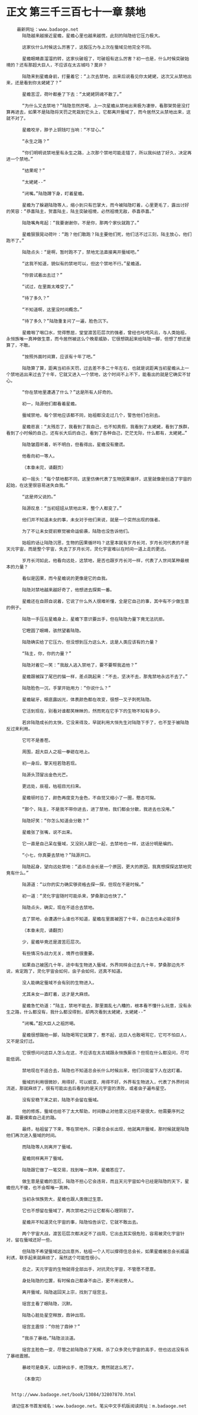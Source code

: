 # 正文 第三千三百七十一章 禁地
        最新网址：www.badaoge.net
          陆隐越来越接近星蟾，星蟾心里也越来越慌，此刻的陆隐给它压力极大。
      
          这家伙什么时候这么厉害了，这股压力与上次在蜃域见他完全不同。
      
          星蟾眼睛直溜溜的转，这家伙破祖了，可破祖有这么厉害？初一也是，什么时候突破始境的？还有那超大巨人，不应该在太古城吗？莫非？
      
          陆隐来到星蟾身前，打量着它：“上次去禁地，出来后说看见你太姥姥，这次又从禁地出来，还是看到你太姥姥了？”
      
          星蟾苦涩，荷叶都垂了下去：“太姥姥阴魂不散了。”
      
          “为什么又去禁地？”陆隐忽然厉喝，上一次星蟾从禁地出来极为凄惨，看那架势是没打算再进去，如果不是陆隐将天罚之死栽到它头上，它都离开蜃域了，而今居然又从禁地出来，这就不对了。
      
          星蟾咬牙，脖子上铜钱叮当响：“不甘心。”
      
          “永生之路？”
      
          “你们明明说禁地里有永生之路，上次那个禁地可能走错了，所以我纠结了好久，决定再进一个禁地。”
      
          “结果呢？”
      
          “太姥姥--”
      
          “闭嘴。”陆隐蹲下身，盯着星蟾。
      
          星蟾为了躲避陆隐等人，缩小到只有巴掌大，而今被陆隐盯着，心里更毛了，露出讨好的笑容：“恭喜陆主，贺喜陆主，陆主突破祖境，必然祖境无敌，恭喜恭喜。”
      
          陆隐嘴角弯起：“我要谢谢你，不是你，那两个家伙就跑了。”
      
          星蟾狠狠晃动荷叶：“跑？他们敢跑？陆主要他们死，他们活不过三刻，陆主放心，他们跑不了。”
      
          陆隐点头：“是啊，暂时跑不了，禁地无法直接离开蜃域吧。”
      
          “这我不知道，貌似有的禁地可以，但这个禁地不行。”星蟾道。
      
          “你尝试着出去过？”
      
          “试过，在里面太难受了。”
      
          “待了多久？”
      
          “不知道啊，这里没时间概念。”
      
          “待了多久？”陆隐重复问了一遍，脸色沉下。
      
          星蟾咽了咽口水，觉得憋屈，堂堂渡苦厄层次的强者，曾经也叱咤风云，与人类始祖，永恒族唯一真神做生意，而今居然被这么个晚辈威胁，它很想跳起来给陆隐一脚，但想了想还是算了，不敢。
      
          “按照外面时间算，应该有十年了吧。”
      
          陆隐算了算，距离当初杀天罚，过去差不多二十年左右，也就是说距离当初星蟾从上一个禁地逃出来过去了十年，它就又进入一个禁地，这个时间不上不下，能看出的就是它确实不甘心。
      
          “你在禁地里遭遇了什么？”这是所有人好奇的。
      
          初一，陆源他们都看着星蟾。
      
          蜃域禁地，每个禁地应该都不同，始祖都没走过几个，警告他们也别去。
      
          星蟾悲哀：“太残忍了，我看到了我自己，也不知真假，我看到了太姥姥，看到了族群，看到了小时候的自己，还有长大后的自己，看到了各种自己，茫茫无际，什么都有，太姥姥…”
      
          陆隐皱眉听着，听不明白，但看得出，星蟾没有撒谎。
      
          他看向初一等人。
      
          （本章未完，请翻页）
      
          初一摇头：“每个禁地都不同，这里仿佛代表了生物因果循环，这里就像是创造了宇宙的起始，在这里很容易迷失自我。”
      
          “这是师父说的。”
      
          陆源叹息：“当初妞妞从禁地出来，整个人都变了。”
      
          他们并不知道未女的事，未女对于他们来说，就是一个突然出现的强者。
      
          为了不让未女提前察觉被命运偷袭，陆隐也没告诉他们。
      
          始祖的话让陆隐沉思，生物的因果循环吗？这里本就有岁月长河，岁月长河代表的不是天元宇宙，而是整个宇宙，失去了岁月长河，灵化宇宙难以在时间一道上走的更远。
      
          岁月长河如此，他看向远处，这禁地，是否也跟岁月长河一样，代表了人世间某种最根本的力量？
      
          看似是因果，而今星蟾说的更像是它的自我。
      
          陆隐对禁地越来越好奇了，他想进去探索一番。
      
          星蟾还在自顾自说着，它说了什么外人很难听懂，全是它自己的事，其中有不少做生意的例子。
      
          陆隐一手压在星蟾身上，星蟾下意识要出手，但在陆隐力量下竟无法抗拒。
      
          它瞪圆了眼睛，骇然望着陆隐。
      
          陆隐确实给了它压力，但没想到压力这么大，这是人类应该有的力量？
      
          “陆主，你，你的力量？”
      
          陆隐对着它一笑：“我敌人逃入禁地了，要不要帮我追他？”
      
          星蟾跟被踩了尾巴的猫一样，差点跳起来：“不去，坚决不去，那鬼禁地永远不去了。”
      
          陆隐脸色一沉，手掌开始用力：“你说什么？”
      
          星蟾龇牙，眼底露凶光，体表颜色都在改变，很想一叉子刺死陆隐。
      
          它活到现在，别看对谁都笑眯眯的，然而死在它手下的生物不知有多少。
      
          若非陆隐成长的太快，它没来得及，早就利用大恒先生对陆隐下手了，也不至于被陆隐反过来利用。
      
          它可不是善茬。
      
          周围，超大巨人之祖一拳砸在地上。
      
          初一身后，擎天柱若隐若现。
      
          陆源头顶冒出金色光芒。
      
          更远处，辰祖，枯祖目光扫来。
      
          星蟾顿时怂了，颜色再度变为金色，不自觉又缩小了一圈，憨态可掬。
      
          “那个，陆主，不是我不带你进去，进了禁地，我们都会分散，我进去也没用。”
      
          陆隐好笑：“你怎么知道会分散？”
      
          星蟾张了张嘴，说不出来。
      
          它一直是自己呆在蜃域，又没别人跟它一起，去禁地也一样，这话分明是编的。
      
          “小七，你真要去禁地？”陆源开口。
      
          陆隐起身，望向远处禁地：“追杀总会长是一个原因，更大的原因，我真想探探这禁地究竟有什么。”
      
          陆源道：“以你的实力确实够资格去探一探，但现在不是时候。”
      
          初一道：“灵化宇宙随时可能杀来，梦桑那边也快了。”
      
          陆隐点头，确实，现在不适合去禁地。
      
          去了禁地，会遭遇什么谁也不知道，星蟾在里面被困了十年，自己去也未必能好多
      
          （本章未完，请翻页）
      
          少，星蟾毕竟还是渡苦厄层次。
      
          有些情况与战力无关，境界也很重要。
      
          如果自己被困几十年，途中有生物进入蜃域，外界同样会过去几十年，梦桑那边先不说，肯定跑了，灵化宇宙会如何，虫子会如何，还真不知道。
      
          没人能确定蜃域不会有别的生物进入。
      
          尤其未女一直盯着，这才是大麻烦。
      
          星蟾急忙劝道：“陆主，禁地不能去，那里面乱七八糟的，根本看不懂什么玩意，没有永生之路，什么都没有，我什么都没得到，却两次看到太姥姥，太姥姥--”
      
          “闭嘴。”超大巨人之祖厉喝。
      
          星蟾很想踹他一脚，陆隐喝骂它就算了，惹不起，这巨人也敢喝骂它，它可不怕巨人，又不是没打过。
      
          它很想问问这巨人怎么在这，不应该在太古城跟永恒族厮杀？但现在什么都没问，尽可能低调。
      
          禁地现在不适合去，陆隐也不知道总会长什么时候出来，他们只能留下人在这盯着。
      
          蜃域的利用很微妙，用得好，可以蜕变，用得不好，外界有生物进入，代表了外界时间流逝，那就麻烦了，很有可能出去后看到的是天元宇宙的溃败，或者虫子遍布星空。
      
          没有安稳下来之前，陆隐不会留在蜃域。
      
          他的修炼，蜃域也给不了太大帮助，时间静止对他意义已经不是很大，他需要序列之基，需要摸索自己走的路。
      
          最终，枯祖留了下来，等在禁地外，只要总会长出现，他就离开蜃域，那时候就是陆隐他们再次进入蜃域的时间。
      
          而陆隐等人则离开了蜃域。
      
          星蟾同样离开了蜃域。
      
          陆隐跟它做了一笔交易，找到唯一真神，星蟾答应了。
      
          做生意是星蟾的苦厄，陆隐不担心它会违背，而且天元宇宙如今已经是陆隐的天下，星蟾但凡不傻，也不会帮唯一真神。
      
          当初永恒族势大，星蟾也跟人类做过生意。
      
          它也不想留在蜃域了，两次禁地之行让它都有心理阴影了。
      
          星蟾并不知道灵化宇宙的事，陆隐怕告诉它，它就不敢出去。
      
          两个宇宙大战，渡苦厄层次都决定不了战局，它出去其实很危险，容易被灵化宇宙针对，留在蜃域还好一些。
      
          但陆隐不希望蜃域这边出意外，枯祖一个人可以撑得住总会长，如果星蟾被总会长威逼利诱，联手起来就麻烦了，虽然这个可能性很小。
      
          总之，天元宇宙的生物就得全部出手，对抗灵化宇宙，不管愿不愿意。
      
          身处陆隐的位置，有时候自己都身不由己，更不用说旁人。
      
          离开蜃域，陆隐返回天上宗，找到了瑶宫主。
      
          瑶宫主看了眼陆隐，沉默。
      
          陆隐心脏处星空释放，鼎钟出现。
      
          瑶宫主震惊：“你抢了鼎钟？”
      
          “我杀了暴岐。”陆隐淡淡道。
      
          瑶宫主脸色一变，尽管之前陆隐杀了天赐，杀了众多灵化宇宙的高手，但也远远没有杀了暴岐震撼。
      
          暴岐可是桑天，以鼎钟出手，绝顶强大，竟然就这么死了。
      
          （本章完）
      
      
      http://www.badaoge.net/book/13084/32807870.html
      
      请记住本书首发域名：www.badaoge.net。笔尖中文手机版阅读网址：m.badaoge.net